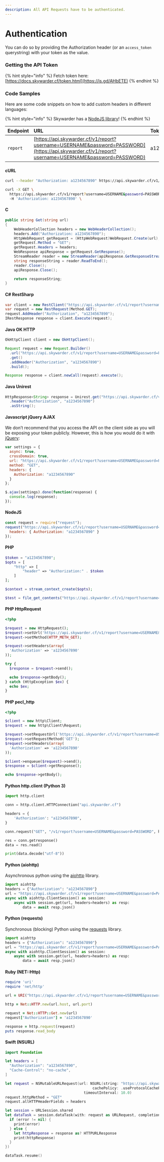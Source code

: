 ```yaml
---
description: All API Requests have to be authenticated.
---
```


# Authentication

You can do so by providing the Authorization header \(or an `access_token` querystring\) with your token as the value.

### Getting the API Token

{% hint style="info" %}
Fetch token here: [https://docs.skywarder.cf/token.html](https://is.gd/AHbETE)
{% endhint %}

### Code Samples

Here are some code snippets on how to add custom headers in different languages:

{% hint style="info" %}
Skywarder has a [NodeJS library](https://www.npmjs.com/package/skywarder-npm-package)!
{% endhint %}

| Endpoint | URL | Token |
| :--- | :--- | :--- |
| `report` | [https://api.skywarder.cf/v1/report?username=USERNAME&password=PASSWORD](https://api.skywarder.cf/v1/report?username=USERNAME&password=PASSWORD) | a1234567890 |

#### cURL

```bash
curl --header "Authorization: a1234567890" https://api.skywarder.cf/v1/report?username=USERNAME&password=PASSWORD
```

```bash
curl -X GET \
  https://api.skywarder.cf/v1/report?username=USERNAME&password=PASSWORD \
  -H 'Authorization: a1234567890' \
```

#### C

```csharp
public string Get(string url)
{
    WebHeaderCollection headers = new WebHeaderCollection();
    headers.Add("Authorization: a1234567890");
    HttpWebRequest getRequest = (HttpWebRequest)WebRequest.Create(url);
    getRequest.Method = "GET";
    getRequest.Headers = headers;
    WebResponse apiResponse = getRequest.GetResponse();
    StreamReader reader = new StreamReader(apiResponse.GetResponseStream(), Encoding.UTF8);
    string responseString = reader.ReadToEnd();
    reader.Close();
    apiResponse.Close();

    return responseString;
}
```

#### C\# RestSharp

```csharp
var client = new RestClient("https://api.skywarder.cf/v1/report?username=USERNAME&password=PASSWORD");
var request = new RestRequest(Method.GET);
request.AddHeader("Authorization", "a1234567890");
IRestResponse response = client.Execute(request);
```

#### Java OK HTTP

```java
OkHttpClient client = new OkHttpClient();

Request request = new Request.Builder()
  .url("https://api.skywarder.cf/v1/report?username=USERNAME&password=PASSWORD")
  .get()
  .addHeader("Authorization", "a1234567890")
  .build();

Response response = client.newCall(request).execute();
```

#### Java Unirest

```java
HttpResponse<String> response = Unirest.get("https://api.skywarder.cf/v1/report?username=USERNAME&password=PASSWORD")
  .header("Authorization", "a1234567890")
  .asString();
```

#### Javascript jQuery AJAX

We don’t recommend that you access the API on the client side as you will be exposing your token publicly. However, this is how you would do it with [jQuery](https://api.jquery.com):

```javascript
var settings = {
  async: true,
  crossDomain: true,
  url: "https://api.skywarder.cf/v1/report?username=USERNAME&password=PASSWORD",
  method: "GET",
  headers: {
    Authorization: "a1234567890"
  }
};

$.ajax(settings).done(function(response) {
  console.log(response);
});
```

#### NodeJS

```javascript
const request = require("request");
request("https://api.skywarder.cf/v1/report?username=USERNAME&password=PASSWORD", {
  headers: { Authorization: "a1234567890" }
});
```

#### PHP

```php
$token = "a1234567890";
$opts = [
    "http" => [
        "header" => "Authorization:" . $token
    ]
];

$context = stream_context_create($opts);

$test = file_get_contents("https://api.skywarder.cf/v1/report?username=USERNAME&password=PASSWORD", true, $context);
```

#### PHP HttpRequest

```php
<?php

$request = new HttpRequest();
$request->setUrl('https://api.skywarder.cf/v1/report?username=USERNAME&password=PASSWORD');
$request->setMethod(HTTP_METH_GET);

$request->setHeaders(array(
  'Authorization' => 'a1234567890'
));

try {
  $response = $request->send();

  echo $response->getBody();
} catch (HttpException $ex) {
  echo $ex;
}
```

#### PHP pecl\_http

```php
<?php

$client = new http\Client;
$request = new http\Client\Request;

$request->setRequestUrl('https://api.skywarder.cf/v1/report?username=USERNAME&password=PASSWORD');
$request->setRequestMethod('GET');
$request->setHeaders(array(
  'Authorization' => 'a1234567890'
));

$client->enqueue($request)->send();
$response = $client->getResponse();

echo $response->getBody();
```

#### Python http.client \(Python 3\)

```python
import http.client

conn = http.client.HTTPConnection("api.skywarder.cf")

headers = {
    'Authorization': "a1234567890",
}

conn.request("GET", "/v1/report?username=USERNAME&password=PASSWORD", headers=headers)

res = conn.getresponse()
data = res.read()

print(data.decode("utf-8"))
```

#### Python \(aiohttp\)

Asynchronous python using the [aiohttp](https://aiohttp.readthedocs.io/) library.

```python
import aiohttp
headers = {"Authorization": "a1234567890"}
url = "https://api.skywarder.cf/v1/report?username=USERNAME&password=PASSWORD"
async with aiohttp.ClientSession() as session:
    async with session.get(url, headers=headers) as resp:
        data = await resp.json()
```

#### Python \(requests\)

Synchronous \(blocking\) Python using the [requests](https://docs.python-requests.org/) library.

```python
import aiohttp
headers = {"Authorization": "a1234567890"}
url = "https://api.skywarder.cf/v1/report?username=USERNAME&password=PASSWORD"
async with aiohttp.ClientSession() as session:
    async with session.get(url, headers=headers) as resp:
        data = await resp.json()
```

#### Ruby \(NET::Http\)

```ruby
require 'uri'
require 'net/http'

url = URI("https://api.skywarder.cf/v1/report?username=USERNAME&password=PASSWORD")

http = Net::HTTP.new(url.host, url.port)

request = Net::HTTP::Get.new(url)
request["Authorization"] = 'a1234567890'

response = http.request(request)
puts response.read_body
```

#### Swift \(NSURL\)

```swift
import Foundation

let headers = [
  "Authorization": "a1234567890",
  "Cache-Control": "no-cache",
]

let request = NSMutableURLRequest(url: NSURL(string: "https://api.skywarder.cf/v1/report?username=USERNAME&password=PASSWORD")! as URL,
                                        cachePolicy: .useProtocolCachePolicy,
                                    timeoutInterval: 10.0)
request.httpMethod = "GET"
request.allHTTPHeaderFields = headers

let session = URLSession.shared
let dataTask = session.dataTask(with: request as URLRequest, completionHandler: { (data, response, error) -> Void in
  if (error != nil) {
    print(error)
  } else {
    let httpResponse = response as? HTTPURLResponse
    print(httpResponse)
  }
})

dataTask.resume()
```

